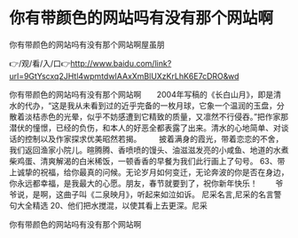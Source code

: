 # 你有带颜色的网站吗有没有那个网站啊
你有带颜色的网站吗有没有那个网站啊屋虽朋

👉/观/看/入/口👉http://www.baidu.com/link?url=9GtYscxq2JHtl4wpmtdwIAAxXmBlUXzKrLhK6E7cDRO&wd

你有带颜色的网站吗有没有那个网站啊　　2004年写稿的《长白山月》，即是清水的代办，“这是我从未看到过的近乎完备的一枚月球，它象一个温润的玉盘，分散着淡桔赤色的光晕，似乎不妨感遭到它精致的质量，又凛然不行侵吞。”把作家那潜伏的憧憬，已经的负伤，和本人的好恶全都表露了出来。清水的心地简单、对谈话的控制以及作家探求优美昭然若揭。
　　披着满身的霞光，带着恋恋的不舍，我们返回渔家小院儿。暄腾腾、香喷喷的馒头、油滋滋发亮的小咸鱼、地道的水煮柴鸡蛋、清爽解渴的白米稀饭，一顿香香的早餐为我们此行画上了句号。
		63、带上诚挚的祝福，给你最真的问候。无论岁月如何变迁，无论奔波的你是否在身边，你永远都幸福，是我最大的心愿。朋友，春节就要到了，祝你新年快乐！
　　爷爷说，是啊，这曲子叫《二泉映月》，听起来如泣如诉。
	尼采名言,尼采的名言警句大全精选	20、他们把水搅混，以使其看上去更深。尼采

你有带颜色的网站吗有没有那个网站啊
